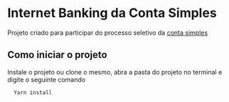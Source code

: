 <h1>Internet Banking da Conta Simples</h1>

Projeto criado para participar do processo seletivo da [conta simples](https://github.com/adilier/ContaSimples)

<h2>Como iniciar o projeto</h2>

Instale o projeto ou clone o mesmo, abra a pasta do projeto no terminal e digite o seguinte comando

```
  Yarn install
```
